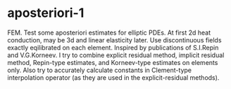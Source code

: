 # aposteriori-1
FEM. Test some aposteriori estimates for elliptic PDEs. At first 2d heat conduction, may be 3d and linear elasticity later. Use discontinuous fields exactly eqilibrated on each element. Inspired by publications of S.I.Repin and V.G.Korneev. I try to combine explicit residual method, implicit residual method, Repin-type estimates, and Korneev-type estimates on elements only. Also try to accurately calculate constants in Clement-type interpolation operator (as they are used in the explicit-residual methods).
